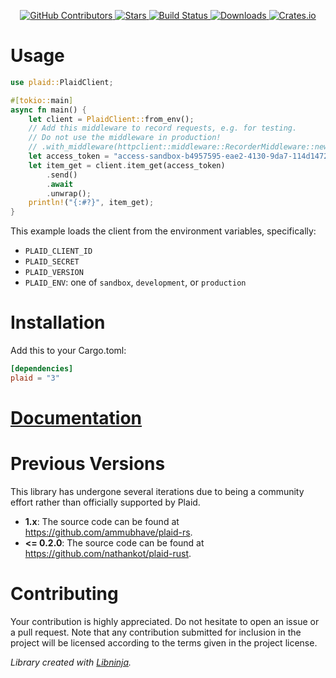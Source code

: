 <div id="top"></div>

<p align="center">
    <a href="https://github.com/libninjacom/plaid-rs/graphs/contributors">
        <img src="https://img.shields.io/github/contributors/libninjacom/plaid-rs.svg?style=flat-square" alt="GitHub Contributors" />
    </a>
    <a href="https://github.com/libninjacom/plaid-rs/stargazers">
        <img src="https://img.shields.io/github/stars/libninjacom/plaid-rs.svg?style=flat-square" alt="Stars" />
    </a>
    <a href="https://github.com/libninjacom/plaid-rs/actions">
        <img src="https://img.shields.io/github/workflow/status/libninjacom/plaid-rs/test?style=flat-square" alt="Build Status" />
    </a>
    
<a href="https://crates.io/crates/plaid">
    <img src="https://img.shields.io/crates/d/plaid?style=flat-square" alt="Downloads" />
</a>
<a href="https://crates.io/crates/plaid">
    <img src="https://img.shields.io/crates/v/plaid?style=flat-square" alt="Crates.io" />
</a>

</p>

# Usage
```rust
use plaid::PlaidClient;

#[tokio::main]
async fn main() {
    let client = PlaidClient::from_env();
    // Add this middleware to record requests, e.g. for testing.
    // Do not use the middleware in production!
    // .with_middleware(httpclient::middleware::RecorderMiddleware::new());
    let access_token = "access-sandbox-b4957595-eae2-4130-9da7-114d14726a62";
    let item_get = client.item_get(access_token)
        .send()
        .await
        .unwrap();
    println!("{:#?}", item_get);
}
```

This example loads the client from the environment variables, specifically:

* `PLAID_CLIENT_ID`
* `PLAID_SECRET`
* `PLAID_VERSION`
* `PLAID_ENV`: one of `sandbox`, `development`, or `production`

# Installation

Add this to your Cargo.toml:

```toml
[dependencies]
plaid = "3"
```

# [Documentation](https://docs.rs/plaid-openapi/)

# Previous Versions

This library has undergone several iterations due to being a community effort rather than officially supported by Plaid.

- **1.x**: The source code can be found at https://github.com/ammubhave/plaid-rs. 
- **<= 0.2.0**: The source code can be found at https://github.com/nathankot/plaid-rust.
 
# Contributing

Your contribution is highly appreciated. Do not hesitate to open an issue or a pull request. Note that any contribution
submitted for inclusion in the project will be licensed according to the terms given in the project license.

*Library created with [Libninja](https://www.libninja.com).*

